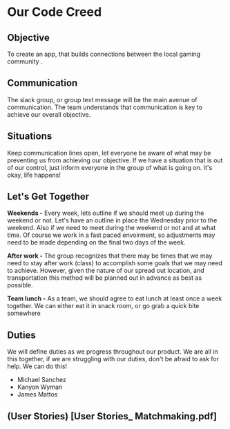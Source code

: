# Our Code Creed

## Objective

To create an app, that builds connections between the local gaming community . 

## Communication

The slack group, or group text message will be the main avenue of communication. The team understands that communication is key to achieve our overall objective. 

## Situations

Keep communication lines open, let everyone be aware of what may be preventing us from achieving our objective. If we have a situation that is out of our control, just inform everyone in the group of what is going on. It's okay, life happens! 

## Let's Get Together

**Weekends -** Every week, lets outline if we should meet up during the weekend or not. Let's have an outline in place the Wednesday prior to the weekend.  Also if we need to meet during the weekend or not and at what time.  Of course we work in a fast paced envoirment, so adjustments may need to be made depending on the final two days of the week. 

**After work -** The group recognizes that there may be times that we may need to stay after work (class) to accomplish some goals that we may need to achieve.  However, given the nature of our spread out location, and transportation this method will be planned out in advance as best as possible.  

**Team lunch -** As a team, we should agree to eat lunch at least once a week together. We can either eat it in snack room, or go grab a quick bite somewhere  

## Duties

We will define duties as we progress throughout our product.  We are all in this together, if we are struggling with our duties, don't be afraid to ask for help.  We can do this! 

- Michael Sanchez
- Kanyon Wyman
- James Mattos


## (User Stories) [User Stories_ Matchmaking.pdf]
